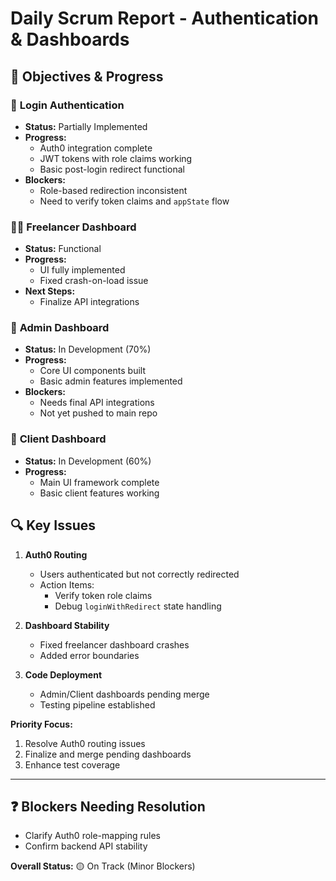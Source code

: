 # Daily Scrum Report - Authentication & Dashboards  

## 🎯 Objectives & Progress  

### 🔐 **Login Authentication**  
- **Status:** Partially Implemented  
- **Progress:**  
  - Auth0 integration complete  
  - JWT tokens with role claims working  
  - Basic post-login redirect functional  
- **Blockers:**  
  - Role-based redirection inconsistent  
  - Need to verify token claims and `appState` flow  

### 👨‍💻 **Freelancer Dashboard**  
- **Status:** Functional  
- **Progress:**  
  - UI fully implemented  
  - Fixed crash-on-load issue  
- **Next Steps:**  
  - Finalize API integrations 

### 👔 **Admin Dashboard**  
- **Status:** In Development (70%)  
- **Progress:**  
  - Core UI components built  
  - Basic admin features implemented  
- **Blockers:**  
  - Needs final API integrations  
  - Not yet pushed to main repo  

### 👔 **Client Dashboard**  
- **Status:** In Development (60%)  
- **Progress:**  
  - Main UI framework complete  
  - Basic client features working 
## 🔍 Key Issues  

1. **Auth0 Routing**  
   - Users authenticated but not correctly redirected  
   - Action Items:  
     - Verify token role claims  
     - Debug `loginWithRedirect` state handling  

2. **Dashboard Stability**  
   - Fixed freelancer dashboard crashes  
   - Added error boundaries  

3. **Code Deployment**  
   - Admin/Client dashboards pending merge  
   - Testing pipeline established  

**Priority Focus:**  
1. Resolve Auth0 routing issues  
2. Finalize and merge pending dashboards  
3. Enhance test coverage  

---

## ❓ Blockers Needing Resolution  
- Clarify Auth0 role-mapping rules  
- Confirm backend API stability  

**Overall Status:** 🟡 On Track (Minor Blockers)